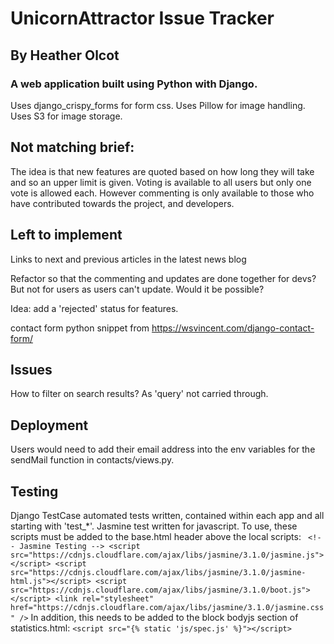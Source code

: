# UnicornAttractor Issue Tracker

## By Heather Olcot

### A web application built using Python with Django.

Uses django_crispy_forms for form css. 
Uses Pillow for image handling.
Uses S3 for image storage.

## Not matching brief:
The idea is that new features are quoted based on how long they will take and so an upper limit is given. Voting is available to all users but only one vote is allowed each. However commenting is only available to those who have contributed towards the project, and developers.

## Left to implement
Links to next and previous articles in the latest news blog

Refactor so that the commenting and updates are done together for devs? But not for users as users can't update. Would it be possible?

Idea: add a 'rejected' status for features.

contact form python snippet from https://wsvincent.com/django-contact-form/


## Issues
How to filter on search results? As 'query' not carried through.

## Deployment
Users would need to add their email address into the env variables for the sendMail function in contacts/views.py.

## Testing
Django TestCase automated tests written, contained within each app and all starting with 'test_*'.
Jasmine test written for javascript. To use, these scripts must be added to the base.html header above the local scripts: `
    <!-- Jasmine Testing -->
    <script src="https://cdnjs.cloudflare.com/ajax/libs/jasmine/3.1.0/jasmine.js"></script>
    <script src="https://cdnjs.cloudflare.com/ajax/libs/jasmine/3.1.0/jasmine-html.js"></script>
    <script src="https://cdnjs.cloudflare.com/ajax/libs/jasmine/3.1.0/boot.js"></script>
    <link rel="stylesheet" href="https://cdnjs.cloudflare.com/ajax/libs/jasmine/3.1.0/jasmine.css" />`
In addition, this needs to be added to the block bodyjs section of statistics.html:
`<script src="{% static 'js/spec.js' %}"></script>`